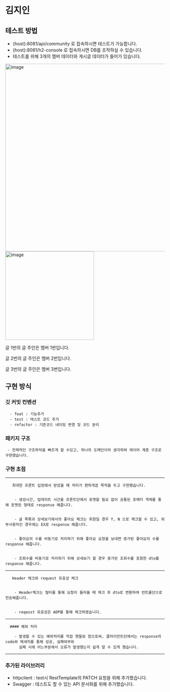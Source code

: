 # 김지인

## 테스트 방법 
 - {host}:8081/api/community 로 접속하시면 테스트가 가능합니다. 
 - {host}:8081/h2-console 로 접속하시면 DB를 조작하실 수 있습니다. 
 - 테스트를 위해 3개의 멤버 데이터와 게시글 데이터가 들어가 있습니다. <br>

 <img width="594" alt="image" src="https://user-images.githubusercontent.com/102157839/218021217-bc935714-fa2d-4900-a331-23d62c707c7e.png">
 <img width="280" alt="image" src="https://user-images.githubusercontent.com/102157839/218021337-f7cd877f-d80d-4f8d-8429-7018627d4a16.png">
 
 
  글 1번의 글 주인은 멤버 1번입니다. 
  
  
  글 2번의 글 주인은 멤버 2번입니다.
  
  
  글 3번의 글 주인은 멤버 3번입니다.

## 구현 방식
  ### 깃 커밋 컨벤션
      - feat : 기능추가 
      - test : 테스트 코드 추가 
      - refactor : 기존코드 네이밍 변경 및 코드 분리 
      
  ### 패키지 구조
     - 전체적인 구조파악을 빠르게 할 수있고, 하나의 도메인이라 생각하여 레이어 계층 구조로 구현했습니다.
      
  ### 구현 초점
  ----
       최대한 프론트 입장에서 받았을 때 처리가 편하게끔 목적을 두고 구현했습니다.
      
      
        - 생성시간, 업데이트 시간을 프론트단에서 포맷할 필요 없이 공통된 포매터 객체를 통해 포맷된 형태로 response 해줍니다. 
        
        
        - 글 목록과 상세보기에서의 좋아요 체크는 회원일 경우 Y, N 으로 체크할 수 있고, 외부사용자인 경우에는 EX로 response 해줍니다. 
         
         
        - 좋아요의 수를 비동기로 처리하기 위해 좋아요 요청을 보내면 증가된 좋아요의 수를 response 해줍니다. 
        
        
        - 조회수를 비동기로 처리하기 위해 상세보기 할 경우 증가된 조회수를 포함한 dto를 response 해줍니다. 
        
        
   ----    
       Header 체크와 request 유효성 체크
      
      
        - Header체크는 필터를 통해 요청이 들어올 때 체크 후 dto로 변환하여 컨트롤단으로 전송해줍니다. 
        
        
        - reqeust 유효성은 AOP를 통해 체크하였습니다. 
        
   ----     
      #### 예외 처리
      
        - 발생할 수 있는 예외처리를 직접 핸들링 함으로써, 클라이언트단에서는 response의 code와 메세지를 통해 성공, 실패여부와
          실패 시에 어느부분에서 오류가 발생했는지 쉽게 알 수 있게 했습니다.
           
   ----
  ### 추가된 라이브러리 
  - httpclient : test시 RestTemplate의 PATCH 요청을 위해 추가했습니다. 
  - Swagger : 테스트도 할 수 있는 API 문서화를 위해 추가했습니다. 
